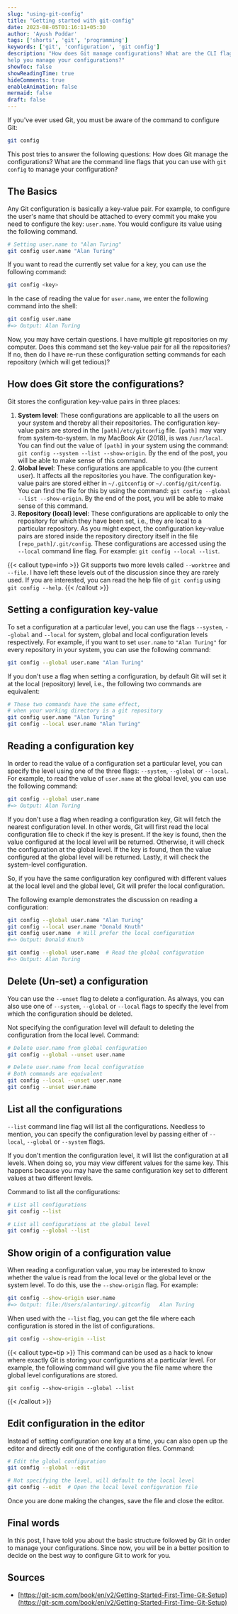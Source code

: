 ```yaml
---
slug: "using-git-config"
title: "Getting started with git-config"
date: 2023-08-05T01:16:11+05:30
author: 'Ayush Poddar'
tags: ['shorts', 'git', 'programming']
keywords: ['git', 'configuration', 'git config']
description: "How does Git manage configurations? What are the CLI flags provided by git-config to
help you manage your configurations?"
showToc: false
showReadingTime: true
hideComments: true
enableAnimation: false
mermaid: false
draft: false
---
```


If you've ever used Git, you must be aware of the command to configure Git:

```bash
git config
```

This post tries to answer the following questions: How does Git manage the configurations?
What are the command line flags that you can use with `git config` to manage your configuration?

## The Basics
Any Git configuration is basically a key-value pair. For example, to configure the user's name that
should be attached to every commit you make you need to configure the key: `user.name`. You would configure
its value using the following command.

```bash
# Setting user.name to "Alan Turing"
git config user.name "Alan Turing"
```

If you want to read the currently set value for a key, you can use the following command:

```bash
git config <key>
```

In the case of reading the value for `user.name`, we enter the following command into the shell:

```bash
git config user.name
#=> Output: Alan Turing
```

Now, you may have certain questions. I have multiple git repositories on my computer. Does this
command set the key-value pair for all the repositories? If no, then do I have re-run these
configuration setting commands for each repository (which will get tedious)?

## How does Git store the configurations?
Git stores the configuration key-value pairs in three places:
1. **System level**: These configurations are applicable to all the users on your system and thereby all their repositories.
   The configuration key-value pairs are stored in the `[path]/etc/gitconfig` file. `[path]` may
   vary from system-to-system. In my MacBook Air (2018), is was `/usr/local`. You can find out the
   value of `[path]` in your system using the command: `git config --system --list --show-origin`.
   By the end of the post, you will be able to make sense of this command.
2. **Global level**: These configurations are applicable to you (the current user). It affects all
   the repositories you have. The configuration key-value pairs are stored either in `~/.gitconfig`
   or `~/.config/git/config`. You can find the file for this by using the command: `git config
   --global --list --show-origin`. By the end of the post, you will be able to make sense of this command.
3. **Repository (local) level**: These configurations are applicable to only the repository for
   which they have been set, i.e., they are local to a particular repository. As you might expect,
   the configuration key-value pairs are stored inside the repository directory itself in the file
   `[repo_path]/.git/config`. These configurations are accessed using the `--local` command line
   flag. For example: `git config --local --list`.

{{< callout type=info >}}
Git supports two more levels called `--worktree` and `--file`. I have left these levels out of the
discussion since they are rarely used. If you are interested, you can read the help file of `git
config` using `git config --help`.
{{< /callout >}}

## Setting a configuration key-value
To set a configuration at a particular level, you can use the flags `--system`, `--global` and
`--local` for system, global and local configuration levels respectively. For example, if you want
to set `user.name` to `"Alan Turing"` for every repository in your system, you can use the following
command:

```bash
git config --global user.name "Alan Turing"
```

If you don't use a flag when setting a configuration, by default Git will set it at the local
(repository) level, i.e., the following two commands are equivalent:

```bash
# These two commands have the same effect,
# when your working directory is a git repository
git config user.name "Alan Turing"
git config --local user.name "Alan Turing"
```

## Reading a configuration key
In order to read the value of a configuration set a particular level, you can specify the level
using one of the three flags: `--system`, `--global` or `--local`. For example, to read the value of
`user.name` at the global level, you can use the following command:

```bash
git config --global user.name
#=> Output: Alan Turing
```

If you don't use a flag when reading a configuration key, Git will fetch the nearest configuration
level. In other words, Git will first read the local configuration file to check if the key is
present. If the key is found, then the value configured at the local level will be returned.
Otherwise, it will check the configuration at the global level. If the key is found, then the
value configured at the global level will be returned. Lastly, it will check the system-level
configuration.

So, if you have the same configuration key configured with different values at the local level and
the global level, Git will prefer the local configuration.

The following example demonstrates the discussion on reading a configuration:

```bash
git config --global user.name "Alan Turing"
git config --local user.name "Donald Knuth"
git config user.name  # Will prefer the local configuration
#=> Output: Donald Knuth

git config --global user.name  # Read the global configuration
#=> Output: Alan Turing
```

## Delete (Un-set) a configuration
You can use the `--unset` flag to delete a configuration. As always, you can also use one of
`--system`, `--global` or `--local` flags to specify the level from which the configuration should
be deleted.

Not specifying the configuration level will default to deleting the configuration from the local
level. Command:

```bash
# Delete user.name from global configuration
git config --global --unset user.name

# Delete user.name from local configuration
# Both commands are equivalent
git config --local --unset user.name
git config --unset user.name
```

## List all the configurations
`--list` command line flag will list all the configurations. Needless to mention, you can specify
the configuration level by passing either of `--local`, `--global` or `--system` flags.

If you don't mention the configuration level, it will list the configuration at all levels.
When doing so, you may view different values for the same key. This happens because you may have the
same configuration key set to different values at two different levels.

Command to list all the configurations:

```bash
# List all configurations
git config --list

# List all configurations at the global level
git config --global --list
```

## Show origin of a configuration value
When reading a configuration value, you may be interested to know whether the value is read from the
local level or the global level or the system level. To do this, use the `--show-origin` flag. For
example:

```bash
git config --show-origin user.name
#=> Output: file:/Users/alanturing/.gitconfig   Alan Turing
```

When used with the `--list` flag, you can get the file where each configuration is stored in the
list of configurations.

```bash
git config --show-origin --list
```

{{< callout type=tip >}}
This command can be used as a hack to know where exactly Git is storing your configurations at a
particular level. For example, the following command will give you the file name where the global level
configurations are stored.

```
git config --show-origin --global --list
```
{{< /callout >}}

## Edit configuration in the editor
Instead of setting configuration one key at a time, you can also open up the editor and directly
edit one of the configuration files. Command:

```bash
# Edit the global configuration
git config --global --edit

# Not specifying the level, will default to the local level
git config --edit  # Open the local level configuration file
```

Once you are done making the changes, save the file and close the editor.

## Final words
In this post, I have told you about the basic structure followed by Git in order to manage your
configurations. Since now, you will be in a better position to decide on the best way to configure
Git to work for you.

## Sources
- [https://git-scm.com/book/en/v2/Getting-Started-First-Time-Git-Setup](https://git-scm.com/book/en/v2/Getting-Started-First-Time-Git-Setup)
